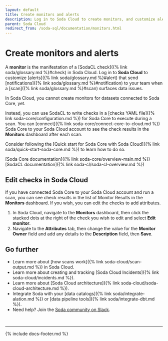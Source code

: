 ```yaml
---
layout: default
title: Create monitors and alerts
description: Log in to Soda Cloud to create monitors, and customize alerts that send notifications to your team when a Soda SQL scan surfaces data issues.
parent: Soda Cloud
redirect_from: /soda-sql/documentation/monitors.html
---
```


# Create monitors and alerts

A **monitor** is the manifestation of a [SodaCL check]({% link soda/glossary.md %}#check) in Soda Cloud. Log in to **Soda Cloud** to customize [alerts]({% link soda/glossary.md %}#alert) that send [notifications]({% link soda/glossary.md %}#notification) to your team when a [scan]({% link soda/glossary.md %}#scan) surfaces data issues.


In Soda Cloud, you cannot create monitors for datasets connected to Soda Core, yet. 

Instead, you can use SodaCL to write checks in a [checks YAML file]({% link soda-core/configuration.md %}) for Soda Core to execute during a scan. You can [connect]({% link soda-core/connect-core-to-cloud.md %}) Soda Core to your Soda Cloud account to see the check results in the **Monitors** dashboard after each scan. 

Consider following the [Quick start for Soda Core with Soda Cloud]({% link soda/quick-start-soda-core.md %}) to learn how to do so.

[Soda Core documentation]({% link soda-core/overview-main.md %})<br />
[SodaCL documentation]({% link soda-cl/soda-cl-overview.md %})

## Edit checks in Soda Cloud

If you have connected Soda Core to your Soda Cloud account and run a scan, you can see check results in the list of Monitor Results in the **Monitors** dashboard. If you wish, you can edit the checks to add attributes.

1. In Soda Cloud, navigate to the **Monitors** dashboard, then click the stacked dots at the right of the check you wish to edit and select **Edit monitor**.
2. Navigate to the **Attributes** tab, then change the value for the **Monitor Owner** field and add any details to the **Description** field, then **Save**.


## Go further

* Learn more about [how scans work]({% link soda-cloud/scan-output.md %}) in Soda Cloud.
* Learn more about creating and tracking [Soda Cloud Incidents]({% link soda-cloud/incidents.md %}).
* Learn more about [Soda Cloud architecture]({% link soda-cloud/soda-cloud-architecture.md %}).
* Integrate Soda with your [data catalogs]({% link soda/integrate-alation.md %}) or [data pipeline tools]({% link soda/integrate-dbt.md %}).
* Need help? Join the <a href="http://community.soda.io/slack" target="_blank"> Soda community on Slack</a>.


<br />

---
{% include docs-footer.md %}